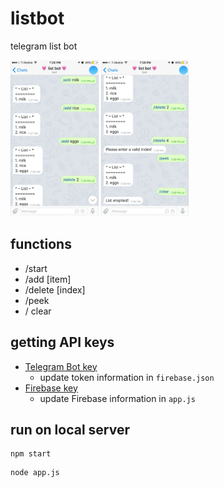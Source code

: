 # listbot
telegram list bot

<img src="https://github.com/ashleytqy/listbot/blob/master/img/1.png" height="250px"/>
<img src="https://github.com/ashleytqy/listbot/blob/master/img/2.png" height="250px"/>

## functions
- /start
- /add [item]
- /delete [index]
- /peek
- / clear
 
## getting API keys
- [Telegram Bot key](https://core.telegram.org/bots#3-how-do-i-create-a-bot)
  + update token information in `firebase.json`
- [Firebase key](https://console.firebase.google.com/)
  + update Firebase information in `app.js`

## run on local server
```
npm start
```
```
node app.js
```
